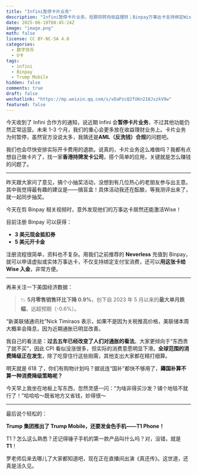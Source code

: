 ```yaml
---
title: "Infini暂停卡片业务"
description: "Infini暂停卡片业务，短期将转向收益理财；Binpay万事达卡支持绑定Wise；美国零售数据反映消费疲软，谈谈全球消费降级现象；Trump推出Trump Mobile手机，竟然叫T1？"
date: 2025-06-18T08:45:24Z
image: "image.png"
math: false
license: CC BY-NC-SA 4.0
categories: 
  - 数字货币
  - U卡
tags:
  - infini
  - Binpay
  - Trump Mobile
hidden: false
comments: true
draft: false
wechatlink: "https://mp.weixin.qq.com/s/vDaPzcQ2fUKn218JszkV9w"
featured: false
---
```


今天收到了 Infini 合作方的通知，说近期 Infini 会**暂停卡片业务**，不过其他功能仍然正常运营。未来 1-3 个月，我们的重心会更多放在收益理财业务上。卡片业务为何暂停，虽然官方没说太多，我猜还是**AML（反洗钱）合规**的问题吧。

我们也会尽快安排实际开卡费用的退款。说真的，卡片业务这么难做吗？我都有点想自己做卡片了，找一家**香港持牌发卡公司**，搭个简单的应用，关键就是怎么赚钱的问题了。

---

昨天跟大家问了意见，搞个小抽奖活动，没想到有几位热心的老朋友参与出主意。其中我觉得最有趣的建议是——搞盲盒！具体活动我还在酝酿，等我测评出来了，就一起同步抽奖。

今天在剪 Binpay 相关视频时，意外发现他们的万事达卡居然还能激活Wise！

目前注册 Binpay 可以获得：

- **3 美元现金抵扣券**
- **5 美元开卡金**

注册流程很简单，资料也不复杂。用我们之前推荐的 **Neverless** 充值到 Binpay，就可以申请虚拟或实体万事达卡，不仅支持绑定支付宝消费，还可以**用这张卡给 Wise 入金**，非常方便。

---

再来关注一下美国经济数据：

> 📉 **5月零售销售环比下降 0.9%**，创下自 2023 年 5 月以来的**最大单月跌幅**，远超预期（-0.6%）。

“新美联储通讯社”Nick Timiraos 表示，如果不是因为关税推高价格，美联储本周大概率会降息，因为近期通胀已明显改善。

我自己的看法是：**过去五年已经改变了人们对通胀的看法**。大家更倾向于“东西贵了就不买”，因此 CPI 看似没涨很多，但实际的消费意愿明显下滑。**全球范围的消费降级正在发生**，除了吃穿住行这些刚需，其他支出大家都在精打细算。

明天就是 618 了，你们有购物计划吗？据说连“国补”都快不够用了，**薅国补算不算一种消费降级策略呢？**

今天早上我坐在地板上写东西，忽然灵感一闪：“为啥非得买沙发？铺个地毯不就行了！”哈哈哈～既省地方又省钱，妙得很～

---

最后说个轻松的：

**Trump 集团推出了 Trump Mobile，还要发金色手机——T1 Phone！**

T1？怎么这么熟悉？还记得锤子手机的第一款产品叫什么吗？对，没错，就是 **T1**！

罗老师后来去哪儿了大家都知道吧，现在正在直播间出演《真还传》。这世道，还真是活久见。
